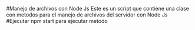 #Manejo de archivos con Node Js
Este es un script que contiene una clase con metodos para el manejo de archivos del servidor con Node Js
#Ejecutar npm start para ejecutar metodo 
